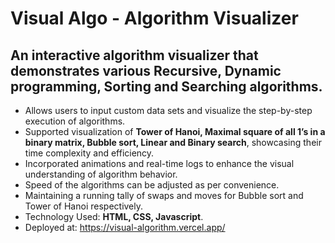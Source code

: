 # Visual Algo - Algorithm Visualizer
## An interactive algorithm visualizer that demonstrates various **Recursive, Dynamic programming, Sorting and Searching algorithms**.  
* Allows users to input custom data sets and visualize the step-by-step execution of algorithms.
* Supported visualization of **Tower of Hanoi, Maximal square of all 1’s in a binary matrix, Bubble sort, Linear and
Binary search**, showcasing their time complexity and efficiency.
* Incorporated animations and real-time logs to enhance the visual understanding of algorithm behavior.  
* Speed of the algorithms can be adjusted as per convenience.  
* Maintaining a running tally of swaps and moves for Bubble sort and Tower of Hanoi respectively.
* Technology Used: **HTML, CSS, Javascript**.  
* Deployed at: https://visual-algorithm.vercel.app/  

